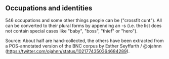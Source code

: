 ## Occupations and identities

546 occupations and some other things people can be ("crossfit cunt"). All can be converted to their plural forms by appending an -s (i.e. the list does not contain special cases like "baby", "boss", "thief" or "hero").

Source: About half are hand-collected, the others have been extracted from a POS-annotated version of the BNC corpus by Esther Seyffarth / @ojahnn (https://twitter.com/ojahnn/status/1021774350364684289).